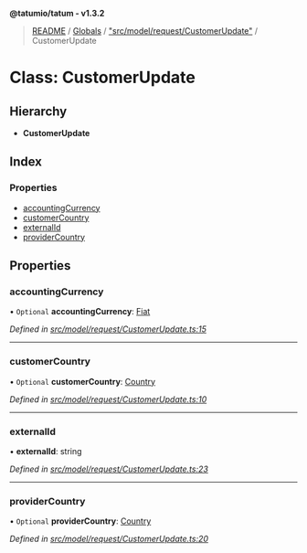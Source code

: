 **@tatumio/tatum - v1.3.2**

> [README](../README.md) / [Globals](../globals.md) / ["src/model/request/CustomerUpdate"](../modules/_src_model_request_customerupdate_.md) / CustomerUpdate

# Class: CustomerUpdate

## Hierarchy

* **CustomerUpdate**

## Index

### Properties

* [accountingCurrency](_src_model_request_customerupdate_.customerupdate.md#accountingcurrency)
* [customerCountry](_src_model_request_customerupdate_.customerupdate.md#customercountry)
* [externalId](_src_model_request_customerupdate_.customerupdate.md#externalid)
* [providerCountry](_src_model_request_customerupdate_.customerupdate.md#providercountry)

## Properties

### accountingCurrency

• `Optional` **accountingCurrency**: [Fiat](../enums/_src_model_response_ledger_fiat_.fiat.md)

*Defined in [src/model/request/CustomerUpdate.ts:15](https://github.com/tatumio/tatum-js/blob/b9ab1e4/src/model/request/CustomerUpdate.ts#L15)*

___

### customerCountry

• `Optional` **customerCountry**: [Country](../enums/_src_model_request_country_.country.md)

*Defined in [src/model/request/CustomerUpdate.ts:10](https://github.com/tatumio/tatum-js/blob/b9ab1e4/src/model/request/CustomerUpdate.ts#L10)*

___

### externalId

•  **externalId**: string

*Defined in [src/model/request/CustomerUpdate.ts:23](https://github.com/tatumio/tatum-js/blob/b9ab1e4/src/model/request/CustomerUpdate.ts#L23)*

___

### providerCountry

• `Optional` **providerCountry**: [Country](../enums/_src_model_request_country_.country.md)

*Defined in [src/model/request/CustomerUpdate.ts:20](https://github.com/tatumio/tatum-js/blob/b9ab1e4/src/model/request/CustomerUpdate.ts#L20)*
